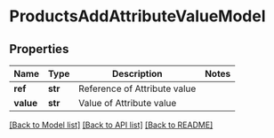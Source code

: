 # ProductsAddAttributeValueModel

## Properties
Name | Type | Description | Notes
------------ | ------------- | ------------- | -------------
**ref** | **str** | Reference of Attribute value | 
**value** | **str** | Value of Attribute value | 

[[Back to Model list]](../README.md#documentation-for-models) [[Back to API list]](../README.md#documentation-for-api-endpoints) [[Back to README]](../README.md)

